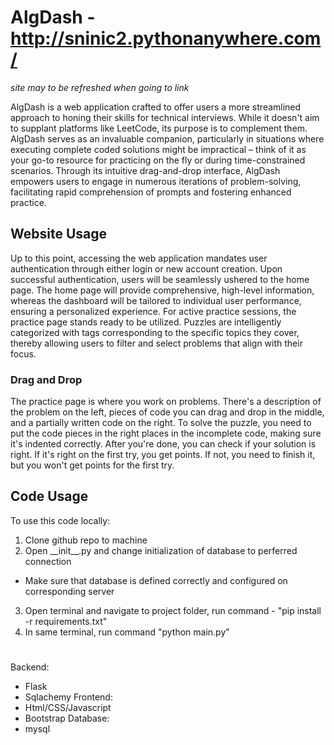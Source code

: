 
# AlgDash - http://sninic2.pythonanywhere.com/
*site may to be refreshed when going to link*

AlgDash is a web application crafted to offer users a more streamlined approach to honing their skills for technical interviews. While it doesn't aim to supplant platforms like LeetCode, its purpose is to complement them. AlgDash serves as an invaluable companion, particularly in situations where executing complete coded solutions might be impractical – think of it as your go-to resource for practicing on the fly or during time-constrained scenarios. Through its intuitive drag-and-drop interface, AlgDash empowers users to engage in numerous iterations of problem-solving, facilitating rapid comprehension of prompts and fostering enhanced practice.


## Website Usage

Up to this point, accessing the web application mandates user authentication through either login or new account creation. Upon successful authentication, users will be seamlessly ushered to the home page. The home page will provide comprehensive, high-level information, whereas the dashboard will be tailored to individual user performance, ensuring a personalized experience. For active practice sessions, the practice page stands ready to be utilized. Puzzles are intelligently categorized with tags corresponding to the specific topics they cover, thereby allowing users to filter and select problems that align with their focus.

### Drag and Drop

The practice page is where you work on problems. There's a description of the problem on the left, pieces of code you can drag and drop in the middle, and a partially written code on the right. To solve the puzzle, you need to put the code pieces in the right places in the incomplete code, making sure it's indented correctly. After you're done, you can check if your solution is right. If it's right on the first try, you get points. If not, you need to finish it, but you won't get points for the first try.
## Code Usage

To use this code locally:
1. Clone github repo to machine
2. Open \_\_init__.py and change initialization of database to perferred connection
- Make sure that database is defined correctly and configured on corresponding server
3. Open terminal and navigate to project folder, run command - "pip install -r requirements.txt" 
4. In same terminal, run command "python main.py"
#
Backend:
- Flask
- Sqlachemy
Frontend:
- Html/CSS/Javascript
- Bootstrap
Database:
- mysql
